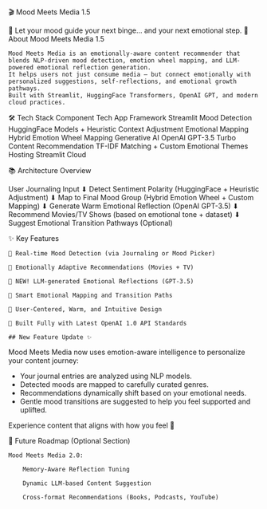 
🎬 Mood Meets Media 1.5

🌿 Let your mood guide your next binge… and your next emotional step.
📖 About Mood Meets Media 1.5

    Mood Meets Media is an emotionally-aware content recommender that blends NLP-driven mood detection, emotion wheel mapping, and LLM-powered emotional reflection generation.
    It helps users not just consume media — but connect emotionally with personalized suggestions, self-reflections, and emotional growth pathways.
    Built with Streamlit, HuggingFace Transformers, OpenAI GPT, and modern cloud practices.

🛠 Tech Stack
Component	Tech
App Framework	Streamlit
Mood Detection	HuggingFace Models + Heuristic Context Adjustment
Emotional Mapping	Hybrid Emotion Wheel Mapping
Generative AI	OpenAI GPT-3.5 Turbo
Content Recommendation	TF-IDF Matching + Custom Emotional Themes
Hosting	Streamlit Cloud

📚 Architecture Overview

User Journaling Input
         ⬇
Detect Sentiment Polarity (HuggingFace + Heuristic Adjustment)
         ⬇
Map to Final Mood Group (Hybrid Emotion Wheel + Custom Mapping)
         ⬇
Generate Warm Emotional Reflection (OpenAI GPT-3.5)
         ⬇
Recommend Movies/TV Shows (based on emotional tone + dataset)
         ⬇
Suggest Emotional Transition Pathways (Optional)

✨ Key Features

    🎯 Real-time Mood Detection (via Journaling or Mood Picker)

    🎯 Emotionally Adaptive Recommendations (Movies + TV)

    🎯 NEW! LLM-generated Emotional Reflections (GPT-3.5)

    🎯 Smart Emotional Mapping and Transition Paths

    🎯 User-Centered, Warm, and Intuitive Design

    🎯 Built Fully with Latest OpenAI 1.0 API Standards
    
    ## New Feature Update ✨

Mood Meets Media now uses emotion-aware intelligence to personalize your content journey:
- Your journal entries are analyzed using NLP models.
- Detected moods are mapped to carefully curated genres.
- Recommendations dynamically shift based on your emotional needs.
- Gentle mood transitions are suggested to help you feel supported and uplifted.

Experience content that aligns with how you feel 🌿


🚀 Future Roadmap (Optional Section)

    Mood Meets Media 2.0:

        Memory-Aware Reflection Tuning

        Dynamic LLM-based Content Suggestion

        Cross-format Recommendations (Books, Podcasts, YouTube)
